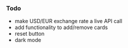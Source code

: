 ### Todo

- make USD/EUR exchange rate a live API call
- add functionality to add/remove cards
- reset button
- dark mode
